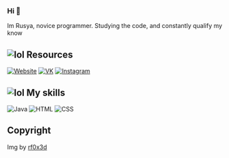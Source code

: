 ### Hi 👋
Im Rusya, novice programmer. Studying the code, and constantly qualify my know



## ![lol](https://rf0x3d.su/maybe_assets/computer_outline_28.svg) Resources
  [![Website](https://rf0x3d.su/maybe_assets/globe_outline_28.svg)](https://rusyaaaa.github.io/)
  [![VK](https://rf0x3d.su/maybe_assets/logo_vk_outline_28.svg)](https://vk.com/somanyclever)
  [![Instagram](https://rf0x3d.su/maybe_assets/story_outline_28.svg)](https://www.instagram.com/somanyclever/)



## ![lol](https://rf0x3d.su/maybe_assets/airplay_outline_28.svg) My skills
![Java](https://rf0x3d.su/maybe_assets/language-java.svg)
![HTML](https://rf0x3d.su/maybe_assets/language-html5.svg)
![CSS](https://rf0x3d.su/maybe_assets/language-css3.svg)

## Copyright
Img by [rf0x3d](https://github.com/rfoxxxy)
